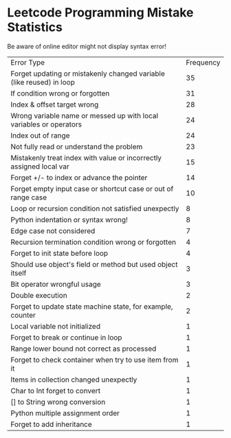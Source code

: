 # Leetcode Programming Mistake Statistics

Be aware of online editor might not display syntax error!

<table>
    <tr>
        <td>Error Type</td>
        <td>Frequency</td>
    </tr>
    <tr>
        <td>Forget updating or mistakenly changed variable (like reused) in loop</td>
        <td>35</td>
    </tr>
    <tr>
        <td>If condition wrong or forgotten</td>
        <td>31</td>
    </tr>
    <tr>
        <td>Index & offset target wrong</td>
        <td>28</td>
    </tr>
    <tr>
        <td>Wrong variable name or messed up with local variables or operators</td>
        <td>24</td>
    </tr>
    <tr>
        <td>Index out of range</td>
        <td>24</td>
    </tr>
    <tr>
        <td>Not fully read or understand the problem</td>
        <td>23</td>
    </tr>
    <tr>
        <td>Mistakenly treat index with value or incorrectly assigned local var</td>
        <td>15</td>
    </tr>
    <tr>
        <td>Forget +/- to index or advance the pointer</td>
        <td>14</td>
    </tr>
    <tr>
        <td>Forget empty input case or shortcut case or out of range case</td>
        <td>10</td>
    </tr>
    <tr>
        <td>Loop or recursion condition not satisfied unexpectly</td>
        <td>8</td>
    </tr>
    <tr>
        <td>Python indentation or syntax wrong!</td>
        <td>8</td>
    </tr>
    <tr>
        <td>Edge case not considered</td>
        <td>7</td>
    </tr>
    <tr>
        <td>Recursion termination condition wrong or forgotten</td>
        <td>4</td>
    </tr>
    <tr>
        <td>Forget to init state before loop</td>
        <td>4</td>
    </tr>
    <tr>
        <td>Should use object's field or method but used object itself</td>
        <td>3</td>
    </tr>
    <tr>
        <td>Bit operator wrongful usage</td>
        <td>3</td>
    </tr>
    <tr>
        <td>Double execution</td>
        <td>2</td>
    </tr>
    <tr>
        <td>Forget to update state machine state, for example, counter</td>
        <td>2</td>
    </tr>
    <tr>
        <td>Local variable not initialized</td>
        <td>1</td>
    </tr>
    <tr>
        <td>Forget to break or continue in loop</td>
        <td>1</td>
    </tr>
    <tr>
        <td>Range lower bound not correct as processed</td>
        <td>1</td>
    </tr>
    <tr>
        <td>Forget to check container when try to use item from it</td>
        <td>1</td>
    </tr>
    <tr>
        <td>Items in collection changed unexpectly</td>
        <td>1</td>
    </tr>
    <tr>
        <td>Char to Int forget to convert</td>
        <td>1</td>
    </tr>
    <tr>
        <td>[] to String wrong conversion</td>
        <td>1</td>
    </tr>
    <tr>
        <td>Python multiple assignment order</td>
        <td>1</td>
    </tr>
    <tr>
        <td>Forget to add inheritance</td>
        <td>1</td>
    </tr>
</table>
